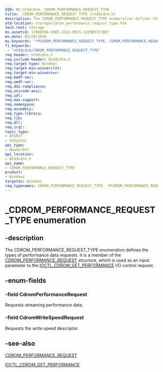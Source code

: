 ```yaml
---
UID: NE:ntddcdrm._CDROM_PERFORMANCE_REQUEST_TYPE
title: _CDROM_PERFORMANCE_REQUEST_TYPE (ntddcdrm.h)
description: The CDROM_PERFORMANCE_REQUEST_TYPE enumeration defines the types of performance data requests. It is a member of the CDROM_PERFORMANCE_REQUEST structure, which is used as an input parameter to the IOCTL_CDROM_GET_PERFORMANCE I/O control request.
old-location: storage\cdrom_performance_request_type.htm
tech.root: storage
ms.assetid: 139D6E9A-36EE-4162-B9C5-12E9D57C7BE7
ms.date: 03/29/2018
ms.keywords: "*PCDROM_PERFORMANCE_REQUEST_TYPE, CDROM_PERFORMANCE_REQUEST_TYPE, CDROM_PERFORMANCE_REQUEST_TYPE enumeration [Storage Devices], CdromPerformanceRequest, CdromWriteSpeedRequest, PCDROM_PERFORMANCE_REQUEST_TYPE, PCDROM_PERFORMANCE_REQUEST_TYPE enumeration pointer [Storage Devices], _CDROM_PERFORMANCE_REQUEST_TYPE, ntddcdrm/ CdromWriteSpeedRequest, ntddcdrm/CDROM_PERFORMANCE_REQUEST_TYPE, ntddcdrm/CdromPerformanceRequest, ntddcdrm/PCDROM_PERFORMANCE_REQUEST_TYPE, storage.cdrom_performance_request_type"
f1_keywords:
 - "ntddcdrm/CDROM_PERFORMANCE_REQUEST_TYPE"
req.header: ntddcdrm.h
req.include-header: Ntddcdrm.h
req.target-type: Windows
req.target-min-winverclnt: 
req.target-min-winversvr: 
req.kmdf-ver: 
req.umdf-ver: 
req.ddi-compliance: 
req.unicode-ansi: 
req.idl: 
req.max-support: 
req.namespace: 
req.assembly: 
req.type-library: 
req.lib: 
req.dll: 
req.irql: 
topic_type:
- APIRef
- kbSyntax
api_type:
- HeaderDef
api_location:
- Ntddcdrm.h
api_name:
- CDROM_PERFORMANCE_REQUEST_TYPE
product:
- Windows
targetos: Windows
req.typenames: CDROM_PERFORMANCE_REQUEST_TYPE, *PCDROM_PERFORMANCE_REQUEST_TYPE
---
```


# _CDROM_PERFORMANCE_REQUEST_TYPE enumeration


## -description


The CDROM_PERFORMANCE_REQUEST_TYPE enumeration defines the types of performance data requests. It is a member of the <a href="https://docs.microsoft.com/windows-hardware/drivers/ddi/ntddcdrm/ns-ntddcdrm-_cdrom_performance_request">CDROM_PERFORMANCE_REQUEST</a> structure, which is used as an input parameter to the  <a href="https://docs.microsoft.com/windows-hardware/drivers/ddi/ntddcdrm/ni-ntddcdrm-ioctl_cdrom_get_performance">IOCTL_CDROM_GET_PERFORMANCE</a> I/O control request. 


## -enum-fields




### -field CdromPerformanceRequest

Requests streaming performance data.


### -field CdromWriteSpeedRequest

Requests the  write speed descriptor.


## -see-also




<a href="https://docs.microsoft.com/windows-hardware/drivers/ddi/ntddcdrm/ns-ntddcdrm-_cdrom_performance_request">CDROM_PERFORMANCE_REQUEST</a>



<a href="https://docs.microsoft.com/windows-hardware/drivers/ddi/ntddcdrm/ni-ntddcdrm-ioctl_cdrom_get_performance">IOCTL_CDROM_GET_PERFORMANCE</a>
 

 

